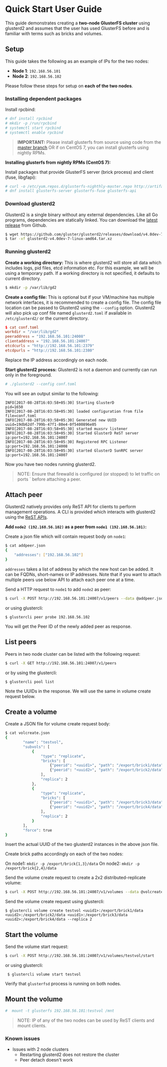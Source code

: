 # Quick Start User Guide

This guide demonstrates creating a **two-node GlusterFS cluster** using glusterd2 and assumes that the user has used GlusterFS before and is familiar with terms such as bricks and volumes.

## Setup

This guide takes the following as an example of IPs for the two nodes:

 * **Node 1**: `192.168.56.101`
 * **Node 2**: `192.168.56.102`

Please follow these steps for setup on **each of the two nodes**.

### Installing dependent packages

Install rpcbind:

```sh
# dnf install rpcbind
# mkdir -p /run/rpcbind
# systemctl start rpcbind
# systemctl enable rpcbind
```

> **IMPORTANT:** Please install glusterfs from source using code from the [master branch](https://github.com/gluster/glusterfs/tree/master) OR if on CentOS 7, you can install glusterfs using nightly RPMs.

**Installing glusterfs from nightly RPMs (CentOS 7):**

Install packages that provide GlusterFS server (brick process) and client (fuse, libgfapi):

```sh
# curl -o /etc/yum.repos.d/glusterfs-nighthly-master.repo http://artifacts.ci.centos.org/gluster/nightly/master.repo
# dnf install glusterfs-server glusterfs-fuse glusterfs-api
```

### Download glusterd2

Glusterd2 is a single binary without any external dependencies. Like all Go programs, dependencies are statically linked. You can download the [latest release](https://github.com/gluster/glusterd2/releases) from Github.

```sh
$ wget https://github.com/gluster/glusterd2/releases/download/v4.0dev-7/glusterd2-v4.0dev-7-linux-amd64.tar.xz
$ tar -xf glusterd2-v4.0dev-7-linux-amd64.tar.xz
```

### Running glusterd2

**Create a working directory:** This is where glusterd2 will store all data which includes logs, pid files, etcd information etc. For this example, we will be using a temporary path. If a working directory is not specified, it defaults to current directory.

```sh
$ mkdir -p /var/lib/gd2
```

**Create a config file:** This is optional but if your VM/machine has multiple network interfaces, it is recommended to create a config file. The config file location can be passed to Glusterd2 using the `--config` option.
Glusterd2 will also pick up conf file named `glusterd2.toml` if available in `/etc/glusterd2/` or the current directory.

```toml
$ cat conf.toml
workdir = "/var/lib/gd2"
peeraddress = "192.168.56.101:24008"
clientaddress = "192.168.56.101:24007"
etcdcurls = "http://192.168.56.101:2379"
etcdpurls = "http://192.168.56.101:2380"
```

Replace the IP address accordingly on each node.

**Start glusterd2 process:** Glusterd2 is not a daemon and currently can run only in the foreground.

```sh
# ./glusterd2 --config conf.toml
```

You will see an output similar to the following:
```log
INFO[2017-08-28T16:03:58+05:30] Starting GlusterD                             pid=1650
INFO[2017-08-28T16:03:58+05:30] loaded configuration from file                file=conf.toml
INFO[2017-08-28T16:03:58+05:30] Generated new UUID                            uuid=19db62df-799b-47f1-80e4-0f5400896e05
INFO[2017-08-28T16:03:58+05:30] started muxsrv listener                      
INFO[2017-08-28T16:03:58+05:30] Started GlusterD ReST server                  ip:port=192.168.56.101:24007
INFO[2017-08-28T16:03:58+05:30] Registered RPC Listener                       ip:port=192.168.56.101:24008
INFO[2017-08-28T16:03:58+05:30] started GlusterD SunRPC server                ip:port=192.168.56.101:24007
```

Now you have two nodes running glusterd2.

> NOTE: Ensure that firewalld is configured (or stopped) to let traffic on ports ` before attaching a peer.

## Attach peer

Glusterd2 natively provides only ReST API for clients to perform management operations. A CLI is provided which interacts with glusterd2 using the [ReST APIs](https://github.com/gluster/glusterd2/wiki/ReST-API).

**Add `node2 (192.168.56.102)` as a peer from `node1 (192.168.56.101)`:**

Create a json file which will contain request body on `node1`:

```sh
$ cat addpeer.json 
{
	"addresses": ["192.168.56.102"]
}
```
`addresses` takes a list of address by which the new host can be added. It can be FQDNs, short-names or IP addresses. Note that if you want to attach multiple peers use below API to attach each peer one at a time.

Send a HTTP request to `node1` to add `node2` as peer:

```sh
$ curl -X POST http://192.168.56.101:24007/v1/peers --data @addpeer.json -H 'Content-Type: application/json'
```

or using glustercli:

    $ glustercli peer probe 192.168.56.102

You will get the Peer ID of the newly added peer as response.

## List peers

Peers in two node cluster can be listed with the following request:

```sh
$ curl -X GET http://192.168.56.101:24007/v1/peers
```

or by using the glustercli:

    $ glustercli pool list

Note the UUIDs in the response. We will use the same in volume create request below.

## Create a volume

Create a  JSON file for volume create request body:

```sh
$ cat volcreate.json
{
        "name": "testvol",
        "subvols": [
            {
                "type": "replicate",
                "bricks": [
                    {"peerid": "<uuid1>", "path": "/export/brick1/data"},
                    {"peerid": "<uuid2>", "path": "/export/brick2/data"}
                ],
                "replica": 2
            },
            {
                "type": "replicate",
                "bricks": [
                    {"peerid": "<uuid1>", "path": "/export/brick3/data"},
                    {"peerid": "<uuid2>", "path": "/export/brick4/data"}
                ],
                "replica": 2
            }
        ],
        "force": true
}
```

Insert the actual UUID of the two glusterd2 instances in the above json file.

Create brick paths accordingly on each of the two nodes:

 On node1: `mkdir -p /export/brick{1,3}/data`
 On node2: `mkdir -p /export/brick{2,4}/data`

Send the volume create request to create a 2x2 distributed-replicate volume:

```sh
$ curl -X POST http://192.168.56.101:24007/v1/volumes --data @volcreate.json -H 'Content-Type: application/json'
```

Send the volume create request using glustercli:

    $ glustercli volume create testvol <uuid1>:/export/brick1/data <uuid2>:/export/brick2/data <uuid1>:/export/brick3/data <uuid2>:/export/brick4/data --replica 2

## Start the volume

Send the volume start request:

```sh
$ curl -X POST http://192.168.56.101:24007/v1/volumes/testvol/start
```
 or using glustercli:

     $ glustercli volume start testvol

Verify that `glusterfsd` process is running on both nodes.

## Mount the volume

```sh
#  mount -t glusterfs 192.168.56.101:testvol /mnt
```

> NOTE: IP of any of the two nodes can be used by ReST clients and mount clients.

### Known issues

* Issues with 2 node clusters
  * Restarting glusterd2 does not restore the cluster
  * Peer detach doesn't work
